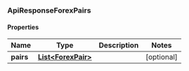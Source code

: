 
### ApiResponseForexPairs

#### Properties
Name | Type | Description | Notes
------------ | ------------- | ------------- | -------------
**pairs** | [**List&lt;ForexPair&gt;**](ForexPair.md) |  |  [optional]



